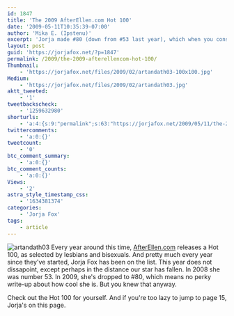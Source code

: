 ```yaml
---
id: 1847
title: 'The 2009 AfterEllen.com Hot 100'
date: '2009-05-11T10:35:39-07:00'
author: 'Mika E. (Ipstenu)'
excerpt: 'Jorja made #80 (down from #53 last year), which when you consider she''s not been on TV all that much in the last year, is pretty impressive!'
layout: post
guid: 'https://jorjafox.net/?p=1847'
permalink: /2009/the-2009-afterellencom-hot-100/
Thumbnail:
    - 'https://jorjafox.net/files/2009/02/artandath03-100x100.jpg'
Medium:
    - 'https://jorjafox.net/files/2009/02/artandath03.jpg'
aktt_tweeted:
    - '1'
tweetbackscheck:
    - '1259632980'
shorturls:
    - 'a:4:{s:9:"permalink";s:63:"https://jorjafox.net/2009/05/11/the-2009-afterellencom-hot-100/";s:7:"tinyurl";s:25:"http://tinyurl.com/nfescl";s:4:"isgd";s:18:"http://is.gd/53O6s";s:5:"bitly";s:19:"http://bit.ly/apjW4";}'
twittercomments:
    - 'a:0:{}'
tweetcount:
    - '0'
btc_comment_summary:
    - 'a:0:{}'
btc_comment_counts:
    - 'a:0:{}'
Views:
    - '2'
astra_style_timestamp_css:
    - '1634381374'
categories:
    - 'Jorja Fox'
tags:
    - article
---
```


<img src="//static.jorjafox.net/wordpress/2009/02/artandath03-100x100.jpg" alt="artandath03" title="artandath03" class="alignleft size-thumb wp-image-1546" /> Every year around this time, <a href="http://AfterEllen.com">AfterEllen.com</a> releases a Hot 100, as selected by lesbians and bisexuals.  And pretty much every year since they've started, Jorja Fox has been on the list. This year does not dissapoint, except perhaps in the distance our star has fallen.  In 2008 she was number 53.  In 2009, she's dropped to #80, which means no perky write-up about how cool she is. But you knew that anyway.

Check out the Hot 100 for yourself. And if you're too lazy to jump to page 15, Jorja's on this page.